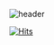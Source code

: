 ![header](https://capsule-render.vercel.app/api?type=Soft&color=random&height=300&section=footer&text=sungjuneun%20&fontSize=90&animation=fadeIn)

[![Hits](https://hits.seeyoufarm.com/api/count/incr/badge.svg?url=https%3A%2F%2Fgithub.com%2FSungJunEun&count_bg=%23C0C0C0&title_bg=%23555555&icon=&icon_color=%23E7E7E7&title=hits&edge_flat=false)](https://hits.seeyoufarm.com)




<!--
**SungJunEun/SungJunEun** is a ✨ _special_ ✨ repository because its `README.md` (this file) appears on your GitHub profile.

Here are some ideas to get you started:

- 🔭 I’m currently working on ...
- 🌱 I’m currently learning ...
- 👯 I’m looking to collaborate on ...
- 🤔 I’m looking for help with ...
- 💬 Ask me about ...
- 📫 How to reach me: ...
- 😄 Pronouns: ...
- ⚡ Fun fact: ...
-->
